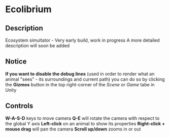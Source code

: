 # Ecolibrium
## Description
 Ecosystem simultator - Very early build, work in progress
 A more detailed description will soon be added
 
 ## Notice
**If you want to disable the debug lines** (used in order to render what an animal "sees" - its surroundings and current path) you can do so by clicking the **Gizmos** button in the top right-corner of the *Scene* or *Game* tabe in Unity

 ## Controls
 **W-A-S-D** keys to move camera
 **Q-E** will rotate the camera with respect to the global Y axis
 **Left-click** on an animal to show its properties
**Right-click + mouse drag** will pan the camera
**Scroll up/down** zooms in or out

<!--stackedit_data:
eyJoaXN0b3J5IjpbLTIwNTkxNzc2NzgsLTIxMDk1NjU4MDRdfQ
==
-->
